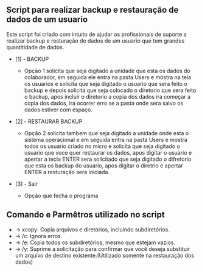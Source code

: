 ## Script para realizar backup e restauração de dados de um usuario

Este script foi criado com intuito de ajudar os profissionais de suporte a realizar backup e resturação de dados de um usuario que tem grandes quantitidade de dados.

* [1] - BACKUP
   * Opção 1 solicita que seja digitado a unidade que esta os dados do colaborador, em seguida ele entra na pasta Users e mostra na tela os usuarios e solicita que seja digitado o usuario que sera feito o backup e depois solicita que seja colocado o diretorio que sera feito o backup, apos incluir o diretorio a copia dos dados ira começar a copia dos dados, ira ocorrer erro se a pasta onde sera salvo os dados estiver com espaço.
   
  
* [2] - RESTAURAR BACKUP
   * Opção 2 solicita tambem que seja digitado a unidade onde  esta o sistema operacional e em seguida entra na pasta Users e mostra todos os usuario criado no micro e solicita que seja digitado o usuario que voce quer restaurar os dados, apos digitar o usuario e apertar a tecla ENTER sera solicitado que seja digitado o difretorio que esta os backup do usuario, apos digitar o diretrio e apertar ENTER a resturação sera iniciada.
   
   
* [3] - Sair
   * Opção que fecha o programa

## Comando e Parmêtros utilizado no script

* -> xcopy: Copia arquivos e diretórios, incluindo subdiretórios.
* -> /c: Ignora erros.
* -> /e: Copia todos os subdiretórios, mesmo que estejam vazios. 
* -> /y: Suprime a solicitação para confirmar que você deseja substituir um arquivo de destino existente.(Utilizado somente na restauração dos dados)
